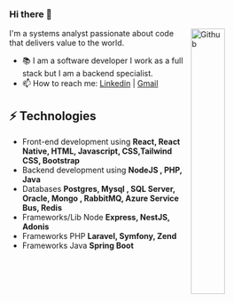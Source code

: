 ### Hi there 👋

<img width="35%" align="right" alt="Github" src="https://user-images.githubusercontent.com/48678280/88862734-4903af80-d201-11ea-968b-9c939d88a37c.gif" />

I'm a systems analyst passionate about code that delivers value to the world.

- 📚 I am a software developer I work as a full stack but I am a backend specialist.
- 📫 How to reach me: [Linkedin](https://www.linkedin.com/in/wilsonlimalucena) | [Gmail](mailto:wilsonllucena@gmail.com)


## ⚡ Technologies 
- Front-end development using **React, React Native, HTML, Javascript, CSS,Tailwind CSS, Bootstrap**
- Backend development using **NodeJS , PHP, Java**
- Databases **Postgres, Mysql , SQL Server, Oracle, Mongo , RabbitMQ, Azure Service Bus, Redis**
- Frameworks/Lib Node **Express, NestJS, Adonis**
- Frameworks PHP **Laravel, Symfony, Zend**
- Frameworks Java **Spring Boot**



 

